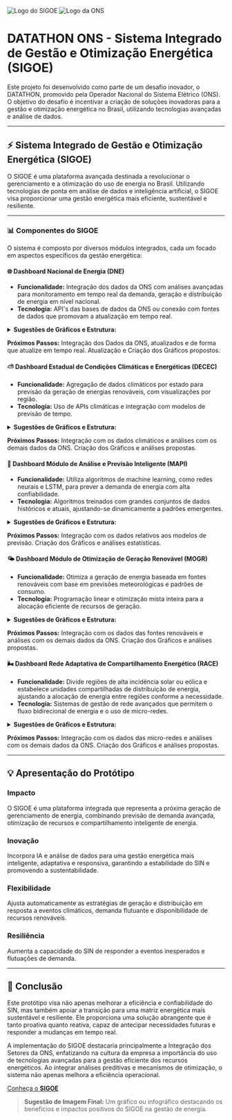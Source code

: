 ![Logo do SIGOE](URL_DA_IMAGEM_SIGOE_AQUI) ![Logo da ONS](URL_DA_IMAGEM_ONS_AQUI)

# DATATHON ONS - Sistema Integrado de Gestão e Otimização Energética (SIGOE)

Este projeto foi desenvolvido como parte de um desafio inovador, o DATATHON, promovido pela Operador Nacional do Sistema Elétrico (ONS). O objetivo do desafio é incentivar a criação de soluções inovadoras para a gestão e otimização energética no Brasil, utilizando tecnologias avançadas e análise de dados.

---

## :zap: Sistema Integrado de Gestão e Otimização Energética (SIGOE)

O SIGOE é uma plataforma avançada destinada a revolucionar o gerenciamento e a otimização do uso de energia no Brasil. Utilizando tecnologias de ponta em análise de dados e inteligência artificial, o SIGOE visa proporcionar uma gestão energética mais eficiente, sustentável e resiliente.

---

### :bar_chart: Componentes do SIGOE

O sistema é composto por diversos módulos integrados, cada um focado em aspectos específicos da gestão energética:

#### :globe_with_meridians: Dashboard Nacional de Energia (DNE)

- **Funcionalidade:** Integração dos dados da ONS com análises avançadas para monitoramento em tempo real da demanda, geração e distribuição de energia em nível nacional.
- **Tecnologia:** API's das bases de dados da ONS ou conexão com fontes de dados que promovam a atualização em tempo real.

<details>
<summary><b>Sugestões de Gráficos e Estrutura:</b></summary>

- Mapa Interativo: Exibe a distribuição geográfica da demanda de energia e da geração de MMGD, com a capacidade de zoom para visualizar informações em nível nacional, estadual ou regional.
- Gráficos em Tempo Real: Mostra a geração de energia atual versus a demanda em tempo real, com gráficos de linha, barra ou área atualizados dinamicamente.
- Indicadores de Desempenho: Utiliza KPIs (Key Performance Indicators) para monitorar métricas como eficiência energética, custos de geração, e participação de fontes renováveis.- Indicadores de Desempenho
- Alertas de Sistema: Notificações automáticas para condições críticas como sobrecarga da rede, falhas, ou desvios significativos na previsão.
- Controles Deslizantes para Simulação: Permite aos usuários ajustar variáveis como demanda esperada ou disponibilidade de geração para simular diferentes cenários operacionais.

</details>

**Próximos Passos:** Integração dos Dados da ONS, atualizados e de forma que atualize em tempo real. Atualização e Criação dos Gráficos propostos.


#### :partly_sunny: Dashboard Estadual de Condições Climáticas e Energéticas (DECEC)

- **Funcionalidade:** Agregação de dados climáticos por estado para previsão da geração de energias renováveis, com visualizações por região.
- **Tecnologia:** Uso de APIs climáticas e integração com modelos de previsão de tempo.

<details>
<summary><b>Sugestões de Gráficos e Estrutura:</b></summary>

- Painéis Meteorológicos: Integrados com APIs climáticas para fornecer dados atualizados sobre temperatura, vento, radiância solar e previsões do tempo.
- Filtros Personalizados: Possibilita a seleção de estados específicos para visualizar dados de carga, geração e previsão meteorológica detalhados.
- Análise Histórica: Gráficos e tabelas que permitem a análise de tendências históricas e a comparação com dados atuais.
- Visão de Recursos Renováveis: Informações sobre a capacidade instalada e atual geração de usinas solares, eólicas, e outras fontes renováveis por estado.

</details>

**Próximos Passos:** Integração com os dados climáticos e análises com os demais dados da ONS. Criação dos Gráficos e análises propostas.



#### :brain: Dashboard Módulo de Análise e Previsão Inteligente (MAPI)

- **Funcionalidade:** Utiliza algoritmos de machine learning, como redes neurais e LSTM, para prever a demanda de energia com alta confiabilidade.
- **Tecnologia:** Algoritmos treinados com grandes conjuntos de dados históricos e atuais, ajustando-se dinamicamente a padrões emergentes.

<details>
<summary><b>Sugestões de Gráficos e Estrutura:</b></summary>

- Visualização de Previsões de Demanda: Gráficos preditivos mostrando a demanda futura com intervalos de confiança, permitindo aos operadores visualizar cenários prováveis.
- Comparativos de Previsão vs. Real: Janelas que comparam previsões de demanda com os dados reais conforme são coletados, destacando a precisão do modelo.
- Validação de Modelo: Seção para análise de desempenho dos modelos preditivos com métricas como RMSE (Root Mean Square Error) e MAPE (Mean Absolute Percentage Error).
- Heatmaps de Erro de Previsão: Mapas de calor que indicam onde e quando as previsões estão se desviando significativamente da realidade, para ajustes rápidos nos modelos.

</details>

**Próximos Passos:** Integração com os dados relativos aos modelos de previsão. Criação dos Gráficos e análises estatísticas.



#### :sun_behind_small_cloud: Dashboard Módulo de Otimização de Geração Renovável (MOGR)

- **Funcionalidade:** Otimiza a geração de energia baseada em fontes renováveis com base em previsões meteorológicas e padrões de consumo.
- **Tecnologia:** Programação linear e otimização mista inteira para a alocação eficiente de recursos de geração.

<details>
<summary><b>Sugestões de Gráficos e Estrutura:</b></summary>

- Painel de Controle de Geração: Controles e indicadores para ajustar a geração de energia renovável em resposta a previsões e condições atuais.
- Otimização de Portfólio de Energia: Visualizações que mostram como a geração de energia é otimizada entre diferentes fontes, com base em custo, disponibilidade e demanda.
- Análise de Cenário: Ferramentas para criar e visualizar cenários de otimização, permitindo aos operadores explorar o impacto de diferentes estratégias de alocação.

</details>

**Próximos Passos:** Integração com os dados das fontes renováveis e análises com os demais dados da ONS. Criação dos Gráficos e análises propostas.



#### :wind_face: Dashboard Rede Adaptativa de Compartilhamento Energético (RACE)

- **Funcionalidade:** Divide regiões de alta incidência solar ou eólica e estabelece unidades compartilhadas de distribuição de energia, ajustando a alocação de energia entre regiões conforme a necessidade.
- **Tecnologia:** Sistemas de gestão de rede avançados que permitem o fluxo bidirecional de energia e o uso de micro-redes.

<details>
<summary><b>Sugestões de Gráficos e Estrutura:</b></summary>

- Mapa de Fluxo de Energia: Uma representação visual do fluxo de energia entre regiões, mostrando como a energia é compartilhada em resposta à demanda.
- Indicadores de Eficiência de Distribuição: Métricas que rastreiam a eficiência com que a energia é distribuída da geração para o consumo.
- Gráficos de Micro-Redes: Visualizações detalhadas das micro-redes, incluindo geração, armazenamento e consumo local.

</details>

**Próximos Passos:** Integração com os dados das micro-redes e análises com os demais dados da ONS. Criação dos Gráficos e análises propostas.

---

## :bulb: Apresentação do Protótipo

### Impacto

O SIGOE é uma plataforma integrada que representa a próxima geração de gerenciamento de energia, combinando previsão de demanda avançada, otimização de recursos e compartilhamento inteligente de energia.

### Inovação

Incorpora IA e análise de dados para uma gestão energética mais inteligente, adaptativa e responsiva, garantindo a estabilidade do SIN e promovendo a sustentabilidade.

### Flexibilidade

Ajusta automaticamente as estratégias de geração e distribuição em resposta a eventos climáticos, demanda flutuante e disponibilidade de recursos renováveis.

### Resiliência

Aumenta a capacidade do SIN de responder a eventos inesperados e flutuações de demanda.

---

## :scroll: Conclusão

Este protótipo visa não apenas melhorar a eficiência e confiabilidade do SIN, mas também apoiar a transição para uma matriz energética mais sustentável e resiliente. Ele proporciona uma solução abrangente que é tanto proativa quanto reativa, capaz de antecipar necessidades futuras e responder a mudanças em tempo real.

A implementação do SIGOE destacaria principalmente a Integração dos Setores da ONS, enfatizando na cultura da empresa a importância do uso de tecnologias avançadas para a gestão eficiente dos recursos energéticos. Ao integrar análises preditivas e mecanismos de otimização, o sistema não apenas melhora a eficiência operacional.

[Conheça o **SIGOE**](https://app.powerbi.com/view?r=eyJrIjoiZjBjNDYyMWItZDljYi00MzRhLWJlNTctMzBmYWYzOTYxMjczIiwidCI6ImJkMWMxZTAzLTU2MDMtNDUzNy04ODY5LWQ5ZGQyYzRiMjc2MiJ9&pageName=ReportSection)

> **Sugestão de Imagem Final:** Um gráfico ou infográfico destacando os benefícios e impactos positivos do SIGOE na gestão de energia.
